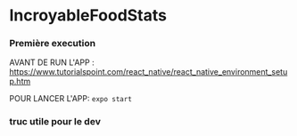 # IncroyableFoodStats


### Première execution

AVANT DE RUN L'APP :
https://www.tutorialspoint.com/react_native/react_native_environment_setup.htm

POUR LANCER L'APP:
`expo start`


### truc utile pour le dev
